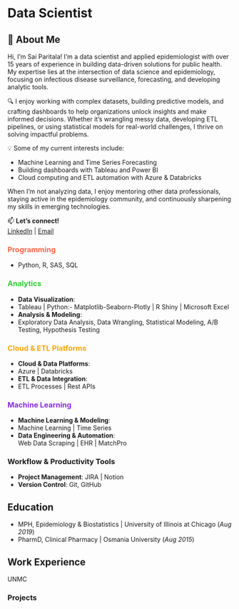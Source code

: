 # Data Scientist

## 👋 About Me

Hi, I’m Sai Paritala! I’m a data scientist and applied epidemiologist with over 15 years of experience in building data-driven solutions for public health. My expertise lies at the intersection of data science and epidemiology, focusing on infectious disease surveillance, forecasting, and developing analytic tools.

🔍 I enjoy working with complex datasets, building predictive models, and crafting dashboards to help organizations unlock insights and make informed decisions. Whether it’s wrangling messy data, developing ETL pipelines, or using statistical models for real-world challenges, I thrive on solving impactful problems.

💡 Some of my current interests include:
- Machine Learning and Time Series Forecasting
- Building dashboards with Tableau and Power BI
- Cloud computing and ETL automation with Azure & Databricks

When I’m not analyzing data, I enjoy mentoring other data professionals, staying active in the epidemiology community, and continuously sharpening my skills in emerging technologies.

📫 **Let’s connect!**  
[LinkedIn](https://linkedin.com/in/your-profile) | [Email](mailto:your-email@example.com)

### <span style="color:#FF6347">Programming</span>  
- Python, R, SAS, SQL  

### <span style="color:#32CD32">Analytics</span>  
- **Data Visualization**:
- Tableau | Python:- Matplotlib-Seaborn-Plotly | R Shiny | Microsoft Excel
- **Analysis & Modeling**:
- Exploratory Data Analysis, Data Wrangling, Statistical Modeling, A/B Testing, Hypothesis Testing  

### <span style="color:#FFA500">Cloud & ETL Platforms</span>  
- **Cloud & Data Platforms**:
- Azure | Databricks  
- **ETL & Data Integration**:
- ETL Processes | Rest APIs  

### <span style="color:#8A2BE2">Machine Learning</span>  
- **Machine Learning & Modeling**:
- Machine Learning | Time Series  
- **Data Engineering & Automation**:  
  Web Data Scraping | EHR | MatchPro  

### Workflow & Productivity Tools  
- **Project Management**: JIRA | Notion
- **Version Control**: Git, GitHub

## Education
- MPH, Epidemiology & Biostatistics | University of Illinois at Chicago (_Aug 2019_)
- PharmD, Clinical Pharmacy | Osmania University (_Aug 2015_)

## Work Experience
UNMC

### Projects
